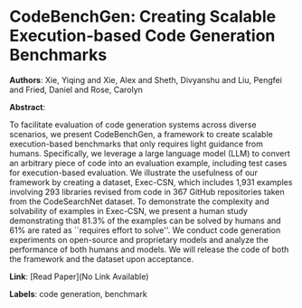 # CodeBenchGen: Creating Scalable Execution-based Code Generation Benchmarks

**Authors**: Xie, Yiqing and Xie, Alex and Sheth, Divyanshu and Liu, Pengfei and Fried, Daniel and Rose, Carolyn

**Abstract**:

To facilitate evaluation of code generation systems across diverse scenarios, we present CodeBenchGen, a framework to create scalable execution-based benchmarks that only requires light guidance from humans. Specifically, we leverage a large language model (LLM) to convert an arbitrary piece of code into an evaluation example, including test cases for execution-based evaluation. We illustrate the usefulness of our framework by creating a dataset, Exec-CSN, which includes 1,931 examples involving 293 libraries revised from code in 367 GitHub repositories taken from the CodeSearchNet dataset. To demonstrate the complexity and solvability of examples in Exec-CSN, we present a human study demonstrating that 81.3% of the examples can be solved by humans and 61% are rated as ``requires effort to solve''. We conduct code generation experiments on open-source and proprietary models and analyze the performance of both humans and models. We will release the code of both the framework and the dataset upon acceptance.

**Link**: [Read Paper](No Link Available)

**Labels**: code generation, benchmark
